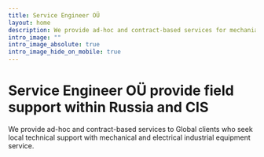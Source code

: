 ```yaml
---
title: Service Engineer OÜ
layout: home
description: We provide ad-hoc and contract-based services for mechanial, electrical and controls equipment. Our expertise are Centrifugal pumps, Induction and Synchronous Motors and controls.
intro_image: ""
intro_image_absolute: true
intro_image_hide_on_mobile: true
---
```


# Service Engineer OÜ provide field support within Russia and CIS
We provide ad-hoc and contract-based services to Global clients who seek local technical support with mechaniсal and electrical industrial equipment service.
